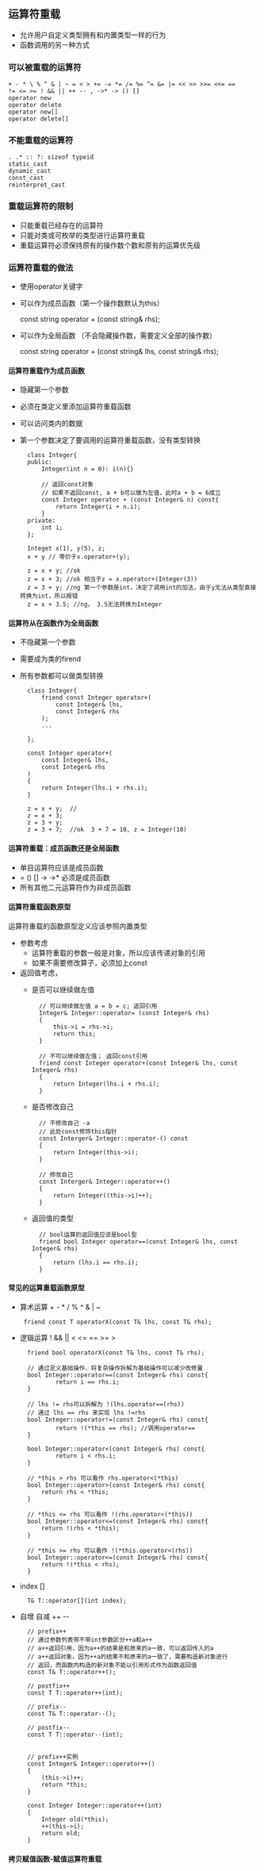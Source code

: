 ## 运算符重载
- 允许用户自定义类型拥有和内置类型一样的行为
- 函数调用的另一种方式

### 可以被重载的运算符

    + - * \ % ^ & | ~ = < > += -= *= /= %= ^= &= |= << >> >>= <<= ==
    != <= >= ! && || ++ -- , ->* -> () []
    operator new
    operator delete
    operator new[]
    operator delete[]


### 不能重载的运算符

    . .* :: ?: sizeof typeid 
    static_cast
    dynamic_cast
    const_cast
    reinterpret_cast

### 重载运算符的限制
- 只能重载已经存在的运算符
- 只能对类或可枚举的类型进行运算符重载
- 重载运算符必须保持原有的操作数个数和原有的运算优先级

### 运算符重载的做法
- 使用operator关键字
- 可以作为成员函数（第一个操作数默认为this）

    const string operator + (const string& rhs);

- 可以作为全局函数 （不会隐藏操作数，需要定义全部的操作数）

    const string operator + (const string& lhs, const string& rhs);


#### 运算符重载作为成员函数
- 隐藏第一个参数
- 必须在类定义里添加运算符重载函数
- 可以访问类内的数据
- 第一个参数决定了要调用的运算符重载函数，没有类型转换


        class Integer{
        public:
            Integer(int n = 0): i(n){}
            
            // 返回const对象
            // 如果不返回const, a + b可以做为左值，此时a + b = 6成立
            const Integer operator + (const Integer& n) const{
                return Integer(i + n.i);
            }
        private:
            int i;
        };

        Integet x(1), y(5), z;
        x + y // 等价于x.operator+(y);

        z = x + y; //ok
        z = x + 3; //ok 相当于z = x.operator+(Integer(3))
        z = 3 + y; //ng 第一个参数是int，决定了调用int的加法，由于y无法从类型直接转换为int，所以报错
        z = x + 3.5; //ng， 3.5无法转换为Integer


#### 运算符从在函数作为全局函数
- 不隐藏第一个参数
- 需要成为类的firend
- 所有参数都可以做类型转换
    
        class Integer{
            friend const Integer operator+(
                const Integer& lhs,
                const Integer& rhs
            );
            ...

        };
        
        const Integer operator+(
            const Integer& lhs,
            const Integer& rhs
        )
        {
            return Integer(lhs.i + rhs.i);
        }

        z = x + y;  //
        z = x + 3;
        z = 3 + y;
        z = 3 + 7;  //ok  3 + 7 = 10, z = Integer(10)


#### 运算符重载：成员函数还是全局函数
- 单目运算符应该是成员函数
- = () [] -> ->* 必须是成员函数
- 所有其他二元运算符作为非成员函数

#### 运算符重载函数原型
运算符重载的函数原型定义应该参照内置类型
- 参数考虑
    - 运算符重载的参数一般是对象，所以应该传递对象的引用
    - 如果不需要修改算子，必须加上const
- 返回值考虑，
    - 是否可以继续做左值

            // 可以继续做左值 a = b = c; 返回引用
            Integer& Integer::operator= (const Integer& rhs)
            {
                this->i = rhs->i;
                return this;
            }

            // 不可以继续做左值； 返回const引用
            friend const Integer operator+(const Integer& lhs, const Integer& rhs)
            {
                return Integer(lhs.i + rhs.i);
            }


    - 是否修改自己

            // 不修改自己 -a
            // 此处const修饰this指针
            const Interger& Integer::operator-() const
            {
                return Integer(this->i);
            }

            // 修改自己
            const Interger& Integer::operator++()
            {
                return Integer((this->i)++);
            }

    - 返回值的类型


            // bool运算的返回值应该是bool型
            friend bool Integer operator==(const Integer& lhs, const Integer& rhs)
            {
                return (lhs.i == rhs.i);
            }



#### 常见的运算重载函数原型
- 算术运算 \+ \- \* \/ \% \^ \& \| \~ 

       friend const T operatorX(const T& lhs, const T& rhs);

- 逻辑运算 \! \&& \|| \< \<= \== \>= \>
        
        friend bool operatorX(const T& lhs, const T& rhs);

        // 通过定义基础操作，将复杂操作拆解为基础操作可以减少改修量
        bool Integer::operator==(const Integer& rhs) const{
                return i == rhs.i;
        }

        // lhs != rhs可以拆解为 !(lhs.operator==(rhs))
        // 通过 lhs == rhs 来实现 lhs !=rhs
        bool Integer::operator!=(const Integer& rhs) const{
                return !(*this == rhs); //调用operator==
        }

        bool Integer::operator<(const Integer& rhs) const{
                return i < rhs.i;
        }

        // *this > rhs 可以看作 rhs.operator<(*this) 
        bool Integer::operator>(const Integer& rhs) const{
            return rhs < *this;
        }

        // *this <= rhs 可以看作 !(rhs.operator<(*this))
        bool Integer::operator<=(const Integer& rhs) const{
            return !(rhs < *this);
        }

        // *this >= rhs 可以看作 !(*this.operator<(rhs))
        bool Integer::operator<=(const Integer& rhs) const{
            return !(*this < rhs);
        }

- index []

        T& T::operator[](int index);

- 自增 自减 \++ \--


        // prefix++
        // 通过参数列表带不带int参数区分++a和a++
        // a++返回引用，因为a++的结果是和原来的a一致，可以返回传入的a
        // a++返回对象，因为++a的结果不和原来的a一致了，需要构造新对象进行
        // 返回，而函数内构造的新对象不能以引用形式作为函数返回值
        const T& T::operator++();
        
        // postfix++
        const T T::operator++(int);
        
        // prefix--
        const T& T::operator--();

        // postfix--
        const T T::operator--(int);


        // prefix++实例
        const Integer& Integer::operator++()
        {
            (this->i)++;
            return *this;
        }

        const Integer Integer::operator++(int)
        {
            Integer old(*this);
            ++(this->i);
            return old;
        }

#### 拷贝赋值函数-赋值运算符重载

